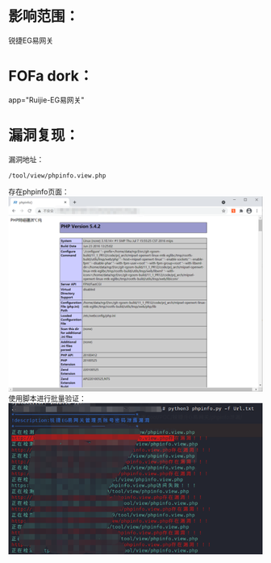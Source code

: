 # 影响范围：
锐捷EG易网关
# FOFa dork：
app="Ruijie-EG易网关"
# 漏洞复现：
漏洞地址：
```
/tool/view/phpinfo.view.php
```
存在phpinfo页面：  
![image](images/phpinfo.png)
使用脚本进行批量验证：  
![image](images/script.png)


